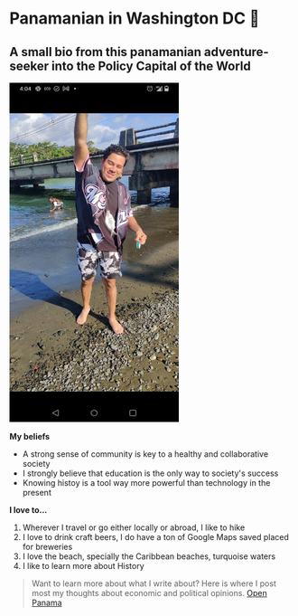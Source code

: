 # Panamanian in Washington DC 📍
## A small bio from this panamanian adventure-seeker into the Policy Capital of the World

<!-- ![alt text](picture.jpg) -->
<img src="picture-gas102.jpg" width="300" height="600"/>

**My beliefs**

* A strong sense of community is key to a healthy and collaborative society
* I strongly believe that education is the only way to society's success
* Knowing histoy is a tool way more powerful than technology in the present 

**I love to...**

1. Wherever I travel or go either locally or abroad, I like to hike
2. I love to drink craft beers, I do have a ton of Google Maps saved placed for breweries
3. I love the beach, specially the Caribbean beaches, turquoise waters
4. I like to learn more about History

> Want to learn more about what I write about? Here is where I post most my thoughts about economic and political opinions. [Open Panama](https://sore-curve-b63.notion.site/Open-Panama-A-Call-for-Transparency-151a899d3e3580baaaa5cc965af45625)
